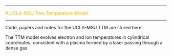 
____
<font color=#FFBB00> # UCLA-MSU Two-Temperature-Model </font>
_____

Code, papers and notes for the UCLA-MSU TTM are stored here.

The TTM model evolves electron and ion temperatures in cylindrical coordinates, consistent with a plasma formed by a laser passing through a dense gas.
